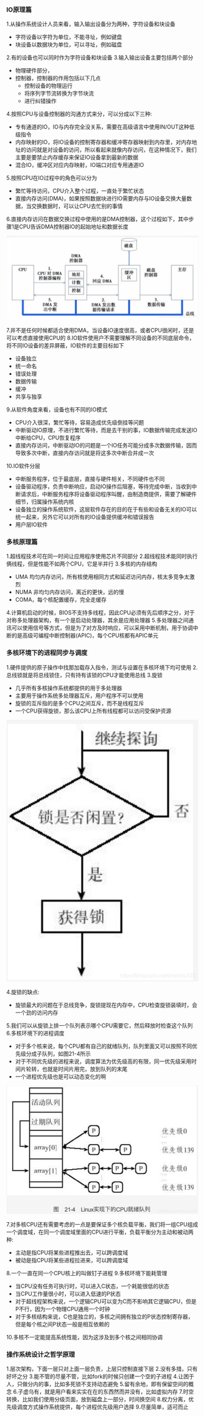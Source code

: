 ### IO原理篇
1.从操作系统设计人员来看，输入输出设备分为两种，字符设备和块设备
* 字符设备以字符为单位，不能寻址，例如键盘
* 块设备以数据块为单位，可以寻址，例如磁盘

2.有的设备也可以同时作为字符设备和块设备
3.输入输出设备主要包括两个部分
* 物理硬件部分，
* 控制器，控制器的作用包括以下几点
  * 控制设备的物理运行
  * 将序列字节流转换为字节块流
  * 进行纠错操作

4.按照CPU与设备控制器的沟通方式来分，可以分成以下三种:
* 专有通道的IO，IO与内存完全没关系，需要在高级语言中使用IN/OUT这种低级指令
* 内存映射的IO，将IO设备的控制寄存器和缓冲寄存器映射到内存里，对内存地址的访问就是对设备的访问，所以看起来就像内存访问，在这种情况下，我们主要是要禁止内存缓存来保证IO设备拿到最新的数据
* 混合IO，缓冲区对应内存映射，IO端口对应专用通道IO

5.按照CPU在IO过程中的角色可以分为
* 繁忙等待访问，CPU介入整个过程，一直处于繁忙状态
* 直接内存访问(DMA)，如果按照数据块进行IO需要内存与IO设备交换大量数据，当交换数据时，可以让CPU去忙别的事情

6.直接内存访问在数据交换过程中使用的是DMA控制器，这个过程如下，其中步骤1是CPU告诉DMA控制器IO的起始地址和数据长度

![20210414_141918_98](image/20210414_141918_98.png)

7.并不是任何时候都适合使用DMA，当设备IO速度很高，或者CPU很闲时，还是可以考虑直接使用CPU的
8.IO软件使用户不需要理解不同设备的不同底层命令，将不同IO设备的差异屏蔽，IO软件的主要目标如下
* 设备独立
* 统一命名
* 错误处理
* 数据传输
* 缓冲
* 共享与独享

9.从软件角度来看，设备也有不同的IO模式
* CPU介入很深，繁忙等待，容易造成优先级倒挂等问题
* 中断驱动IO原理，不进行繁忙等待，而是去干别的事，IO数据传输完成发送IO中断给CPU，CPU恢复程序
* 直接内存访问，中断驱动IO的问题是一个IO任务可能分成多次数据传输，因而导致多次中断，直接内存访问就是将这多次中断合并成一次

10.IO软件分层
*  中断服务程序，位于最底层，直接与硬件相关，不同硬件也不同
* 设备驱动程序，负责中断响应，启动IO操作后阻塞，等待完成中断，当收到中断请求后，中断服务程序将设备驱动程序叫醒，由制造商提供，需要了解硬件细节，归属操作系统内核
* 设备独立的操作系统软件，这层软件存在的目的在于有些和设备无关的IO可以统一起来，另外它可以对所有的IO设备提供缓冲和错误报告
* 用户层IO软件

### 多核原理篇
1.超线程技术可在同一时间让应用程序使用芯片不同部分
2.超线程技术能同时执行俩线程，但是性能不如两个CPU，它是半并行
3.多核的内存结构
* UMA 均匀内存访问，所有核使用相同方式和延迟访问内存，核太多竞争太激烈
* NUMA 非均匀内存访问，离近的更快，远的慢
* COMA，每个核配置缓存，完全走缓存

4.计算机启动的时候，BIOS不支持多线程，因此CPU必须有先后顺序之分，对于对称多处理器架构，有一个是启动处理器，其余是应用处理器
5.多处理器之间通讯可以使用信号等方式，但是为了对方及时响应，可以采用中断机制，用于协调中断的是高级可编程中断控制器(APIC)，每个CPU核都有APIC单元

### 多核环境下的进程同步与调度
1.硬件提供的原子操作中找那加载存入指令，测试与设置在多核环境下均可使用
2.总线锁就是将总线锁住，只有持有该锁的CPU才能使用总线
3.旋锁
* 几乎所有多核操作系统都提供的用于多处理器
* 主要用于操作系统多处理器互斥，用户程序不可以使用
* 旋锁的互斥指的是多个CPU之间互斥，而不是线程互斥
* 一个CPU获得旋锁，那么该CPU上所有线程都可以访问受保护资源

![20210414_141930_41](image/20210414_141930_41.png)

4.旋锁的缺点:
* 旋锁最大的问题在于总线竞争，旋锁提现在内存中，CPU检查旋锁装填时，会一个劲的访问内存

5.我们可以从旋锁上排一个队列表示哪个CPU需要它，然后释放时检查这个队列
6.多核环境下的进程调度
* 对于多个核来说，每个CPU都有自己的就绪队列，队列里面又可以按照不同优先级分成子队列，如图21-4所示
* 对于不同优先级的进程来说，调度算法为优先级高的有限，同一优先级采用时间片轮转，也就是时间片用完，放到队列的末尾
* 一个进程优先级也是可以动态变化的啊

![20210414_141939_62](image/20210414_141939_62.png) 

7.对多核CPU还有需要考虑的一点是要保证多个核负载平衡，我们将一组CPU组成一个调度域，在同一个调度域里面的CPU进行平衡，负载平衡分为主动和被动两种:
* 主动是指CPU将某些进程推出去，可以跨调度域
* 被动是指CPU将某些进程拉进来，可以跨调度域

8.一个一直在同一个CPU核上的叫做钉子进程
9.多核环境下能耗管理
* 当CPU没有任务可执行时，可以进入C状态，一个耗能很低的状态
* 当CPU工作量很小时，可以进入低速的P状态
* 对于超线程架构来说，一个逻辑CPU可以变为C而不影响其它逻辑CPU，但是P不行，因为一个物理CPU通用一个时钟
* 对于多核结构来说，C也是独立的，多核之间拥有独立的P状态控制寄存器，但是每个核之间P状态一般是相互依赖的

10.多核不一定能提高系统性能，因为这涉及到多个核之间相同协调

### 操作系统设计之哲学原理
1.层次架构，下面一层只对上面一层负责，上层只控制直接下层
2.没有多措，只有好坏之分
3.能不管的尽量不管，比如fork的时候只创建一个空的子进程
4.让困于人，只做分内的事，比如多死锁不支持动态避免
5.留有余地，即有保留空间的概念
6.子虚乌有，就是用户看来实实在在的东西然而并没有，比如虚拟内存
7.时空转换，比如我们使用分级页面，放到磁盘上一部分，时间换空间
8.权力分离，优先级调度方式操作系统提供，每个进程优先级用户选择
9.尽量简单，适可而止
